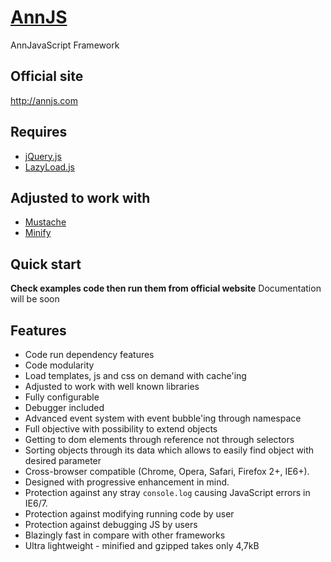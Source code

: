 # [AnnJS](http://annjs.com)
AnnJavaScript Framework

## Official site

http://annjs.com

## Requires

* [jQuery.js](http://jquery.com/)
* [LazyLoad.js](https://github.com/rgrove/lazyload/)

## Adjusted to work with

* [Mustache](https://github.com/janl/mustache.js)
* [Minify](http://code.google.com/p/minify/)

## Quick start

**Check examples code then run them from official website**
Documentation will be soon

## Features

* Code run dependency features
* Code modularity
* Load templates, js and css on demand with cache'ing
* Adjusted to work with well known libraries
* Fully configurable
* Debugger included
* Advanced event system with event bubble'ing through namespace
* Full objective with possibility to extend objects
* Getting to dom elements through reference not through selectors 
* Sorting objects through its data which allows to easily find object with desired parameter
* Cross-browser compatible (Chrome, Opera, Safari, Firefox 2+, IE6+).
* Designed with progressive enhancement in mind.
* Protection against any stray `console.log` causing JavaScript errors in
  IE6/7.
* Protection against modifying running code by user
* Protection against debugging JS by users
* Blazingly fast in compare with other frameworks
* Ultra lightweight - minified and gzipped takes only 4,7kB